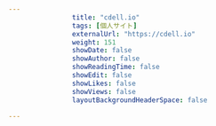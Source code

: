 ```yaml
---
                title: "cdell.io"
                tags: [個人サイト]
                externalUrl: "https://cdell.io"
                weight: 151
                showDate: false
                showAuthor: false
                showReadingTime: false
                showEdit: false
                showLikes: false
                showViews: false
                layoutBackgroundHeaderSpace: false
                
---
```


